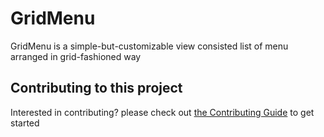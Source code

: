 # GridMenu

GridMenu is a simple-but-customizable view consisted list of menu arranged in grid-fashioned way

## Contributing to this project

Interested in contributing? please check out [the Contributing Guide](CONTRIBUTING.md) to get started